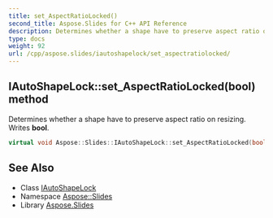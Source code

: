 ```yaml
---
title: set_AspectRatioLocked()
second_title: Aspose.Slides for C++ API Reference
description: Determines whether a shape have to preserve aspect ratio on resizing. Writes bool.
type: docs
weight: 92
url: /cpp/aspose.slides/iautoshapelock/set_aspectratiolocked/
---
```

## IAutoShapeLock::set_AspectRatioLocked(bool) method


Determines whether a shape have to preserve aspect ratio on resizing. Writes **bool**.

```cpp
virtual void Aspose::Slides::IAutoShapeLock::set_AspectRatioLocked(bool value)=0
```

## See Also

* Class [IAutoShapeLock](./)
* Namespace [Aspose::Slides](../)
* Library [Aspose.Slides](../../)
